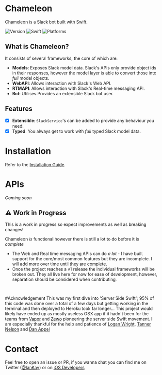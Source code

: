 # Chameleon
Chameleon is a Slack bot built with Swift.

![Version](https://img.shields.io/badge/Version-0.1.1-brightgreen.svg) 
![Swift](https://camo.githubusercontent.com/0727f3687a1e263cac101c5387df41048641339c/68747470733a2f2f696d672e736869656c64732e696f2f62616467652f53776966742d332e302d6f72616e67652e7376673f7374796c653d666c6174)
![Platforms](https://img.shields.io/badge/Platforms-osx%20%7C%20linux-lightgrey.svg)

## What is Chameleon?
It consists of several frameworks, the core of which are:

* **Models**: Exposes Slack model data. Slack's APIs only provide object ids in their responses, however the model layer is able to convert those into _full_ model objects. 
* **WebAPI**: Allows interaction with Slack's Web API.
* **RTMAPI**: Allows interaction with Slack's Real-time messaging API.
* **Bot**: Utilises  Provides an extensible Slack bot user.

## Features
* [x] **Extensible**: `SlackService`'s can be added to provide any behaviour you need.
* [x] **Typed**: You always get to work with _full_ typed Slack model data.

# Installation
Refer to the [Installation Guide](https://github.com/ChameleonBot/Bot/blob/master/INSTALLATION.md).

# APIs
_Coming soon_

## ⚠️ Work in Progress
This is a work in progress so expect improvements as well as breaking changes!

Chameleon *is* functional however there is still a lot to do before it is *complete*

* The Web and Real time messaging APIs can do _a lot_ - 
I have built support for the core/most common features but they are incomplete. 
I will add more over time until they are complete.
* Once the project reaches a v1 release the individual frameworks will be broken out. 
They all live here for now for ease of development, however, separation should be considered when contributing.

<br />

#Acknowledgement
This was my first dive into 'Server Side Swift'; 
95% of this code was done over a total of a few days but getting working in the terminal 
and then deployed to Heroku took far longer... This project would likely have ended up as 
mostly useless OSX app if it hadn't been for the teams from [Vapor](http://qutheory.io/) and [Zewo](http://www.zewo.io/)
pioneering the server side Swift movement. I am especially thankful for the help and patience of 
[Logan Wright](https://twitter.com/LogMaestro), [Tanner Nelson](https://twitter.com/tanner0101) and [Dan Appel](https://twitter.com/Dan_Appel)

# Contact
Feel free to open an issue or PR, 
if you wanna chat you can find me on Twitter ([@IanKay](https://twitter.com/IanKay)) 
or on [iOS Developers](http://ios-developers.io)
